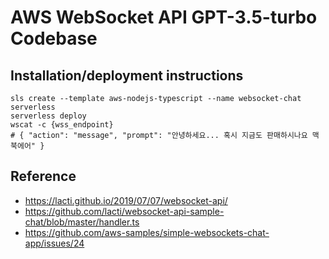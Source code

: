 # AWS WebSocket API GPT-3.5-turbo Codebase
## Installation/deployment instructions

```
sls create --template aws-nodejs-typescript --name websocket-chat 
serverless 
serverless deploy
wscat -c {wss_endpoint}
# { "action": "message", "prompt": "안녕하세요... 혹시 지금도 판매하시나요 맥북에어" }
```
## Reference
* https://lacti.github.io/2019/07/07/websocket-api/
* https://github.com/lacti/websocket-api-sample-chat/blob/master/handler.ts
* https://github.com/aws-samples/simple-websockets-chat-app/issues/24